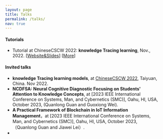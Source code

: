 ```yaml
---
layout: page
title: Talks
permalink: /talks/
nav: true
---
```


#### Tutorials

- Tutorial at ChineseCSCW 2022: **knowledge Tracing learning**, Nov., 2022. [[Website&Slides]()] [[More]()]


#### Invited talks

- **knowledge Tracing learning models**, at [ChineseCSCW 2022](https://www.scholat.com/vpost.html?pid=204908), Taiyuan, China. Nov 2022.
- **NCDFSA: Neural Cognitive Diagnostic Focusing on Students' Attention to Knowledge Concepts**, at [2023 IEEE International Conference on Systems, Man, and Cybernetics (SMC)], Oahu, HI, USA, October 2023, (Quanlong Guan and Guoxiong Wei).
- **A Practical Framework of Blockchain in IoT Information Management**，at [2023 IEEE International Conference on Systems, Man, and Cybernetics (SMC)], Oahu, HI, USA, October 2023,（Quanlong Guan and Jiawei Lei）.
- 


